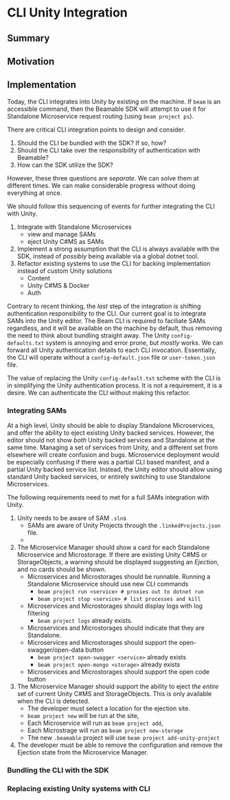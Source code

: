 # CLI Unity Integration

## Summary


## Motivation

## Implementation


Today, the CLI integrates into Unity by existing on the machine. If `beam` is an accessible command, then the Beamable SDK will attempt to use it for Standalone Microservice request routing (using `beam project ps`). 

There are critical CLI integration points to design and consider.

1. Should the CLI be bundled with the SDK? If so, how?
2. Should the CLI take over the responsibility of authentication with Beamable? 
3. How can the SDK utilize the SDK?

However, these three questions are _separate_. We can solve them at different times. 
We can make considerable progress without doing everything at once.

We should follow this sequencing of events for further integrating the CLI with Unity.

1. Integrate with Standalone Microservices
    - view and manage SAMs
    - eject Unity C#MS as SAMs
2. Implement a strong assumption that the CLI is always available with the SDK, instead of _possibly_ being available via a global dotnet tool.
3. Refactor existing systems to use the CLI for backing implementation instead of custom Unity solutions
    - Content
    - Unity C#MS & Docker
    - Auth

Contrary to recent thinking, the _last_ step of the integration is shifting authentication responsibility to the CLI. Our current goal is to integrate SAMs into the Unity editor. The Beam CLI is required to faciliate SAMs regardless, and it will be available on the machine by default, thus removing the need to think about bundling straight away. The Unity `config-defaults.txt` system is annoying and error prone, but _mostly_ works. We can forward all Unity authentication details to each CLI invocation. Essentially, the CLI will operate without a `config-default.json` file or `user-token.json` file. 

The value of replacing the Unity `config-default.txt` scheme with the CLI is in simplifying the Unity authentication process. It is not a requirement, it is a desire. We can authenticate the CLI without making this refactor. 


### Integrating SAMs

At a high level, Unity should be able to display Standalone Microservices, and offer the ability to eject existing Unity backed services. However, the editor should not show _both_ Unity backed services and Standalone at the same time. Managing a set of services from Unity, and a different set from elsewhere will create confusion and bugs. Microservice deployment would be especially confusing if there was a partial CLI based manifest, and a partial Unity backed service list. Instead, the Unity editor should allow using standard Unity backed services, or entirely switching to use Standalone Microservices.


The following requirements need to met for a full SAMs integration with Unity.

1. Unity needs to be aware of SAM `.sln`s 
    - SAMs are aware of Unity Projects through the `.linkedProjects.json` file.
    - 
2. The Microservice Manager should show a card for each Standalone Microservice and Microstorage. If there are existing Unity C#MS or StorageObjects, a warning should be displayed suggesting an _Ejection_, and no cards should be shown.
    - Microservices and Microstorages should be runnable. Running a Standalone Microservice should use new CLI commands
        - `beam project run <service> # proxies out to dotnet run`  
        - `beam project stop <service> # list processes and kill`
    - Microservices and Microstorages should display logs with log filtering
        - `beam project logs` already exists.
    - Microservices and Microstorages should indicate that they are Standalone. 
    - Microservices and Microstorages should support the open-swagger/open-data button
        - `beam project open-swagger <service>` already exists
        - `beam project open-mongo <storage>` already exists
    - Microservices and Microstorages should support the open code button
3. The Microservice Manager should support the ability to eject _the entire_ set of current Unity C#MS and StorageObjects. This is only available when the CLI is detected.
    - The developer must select a location for the ejection site.
    - `beam project new` will be run at the site,
    - Each Microservice will run as `beam project add`, 
    - Each Microstrage will run as `beam project new-storage`
    - The new `.beamable` project will use `beam project add-unity-project`
4. The developer must be able to remove the configuration and remove the Ejection state from the Microservice Manager.  

### Bundling the CLI with the SDK

### Replacing existing Unity systems with CLI
